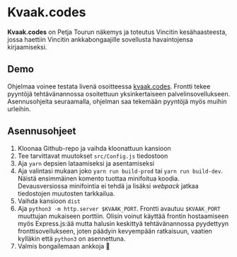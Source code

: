 # Kvaak.codes
**Kvaak.codes** on Petja Tourun näkemys ja toteutus Vincitin kesähaasteesta, jossa haettiin Vincitin ankkabongaajille sovellusta havaintojensa kirjaamiseksi.

## Demo
Ohjelmaa voinee testata livenä osoitteessa [kvaak.codes](https://kvaak.codes/). Frontti tekee pyyntöjä tehtävänannossa osoitettuun yksinkertaiseen palvelinsovellukseen. Asennusohjeita seuraamalla, ohjelman saa tekemään pyyntöjä myös muihin urleihin.

## Asennusohjeet
1. Kloonaa Github-repo ja vaihda kloonattuun kansioon
2. Tee tarvittavat muutokset `src/Config.js` tiedostoon
3. Aja `yarn` depsien lataamiseksi ja asentamiseksi
4. Aja valintasi mukaan joko `yarn run build-prod` tai `yarn run build-dev`. Näistä ensimmäinen komento tuottaa minifoitua koodia. Devausversiossa minifointia ei tehdä ja lisäksi *webpack* jatkaa tiedostojen muutosten tarkkailua.
5. Vaihda kansioon `dist`
6. Aja `python3 -m http.server $KVAAK_PORT`. Frontti avautuu `$KVAAK_PORT` muuttujan mukaiseen porttiin. Olisin voinut käyttää frontin hostaamiseen myös Express.js:ää mutta halusin keskittyä tehtävänannossa pyydettyyn fronttisovellukseen, joten päädyin kevyempään ratkaisuun, vaatien kylläkin että `python3` on asennettuna.
7. Valmis bongailemaan ankkoja :muscle:
